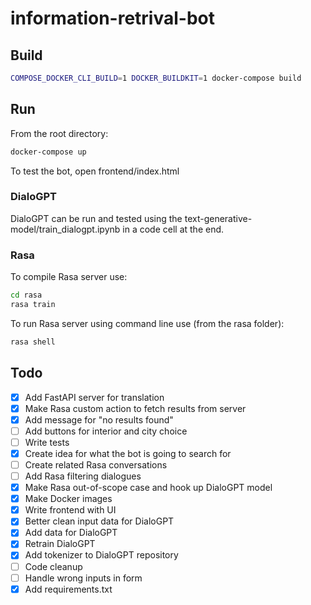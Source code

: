 # information-retrival-bot

## Build

```bash
COMPOSE_DOCKER_CLI_BUILD=1 DOCKER_BUILDKIT=1 docker-compose build
```

## Run

From the root directory:
```bash
docker-compose up
```

To test the bot, open frontend/index.html

### DialoGPT

DialoGPT can be run and tested using the text-generative-model/train_dialogpt.ipynb in a code cell at the end.

### Rasa

To compile Rasa server use:
```bash
cd rasa
rasa train
```

To run Rasa server using command line use (from the rasa folder):
```bash
rasa shell
```

## Todo
- [x] Add FastAPI server for translation
- [x] Make Rasa custom action to fetch results from server
- [x] Add message for "no results found"
- [ ] Add buttons for interior and city choice
- [ ] Write tests
- [x] Create idea for what the bot is going to search for
- [ ] Create related Rasa conversations
- [ ] Add Rasa filtering dialogues
- [x] Make Rasa out-of-scope case and hook up DialoGPT model
- [x] Make Docker images
- [x] Write frontend with UI
- [x] Better clean input data for DialoGPT
- [x] Add data for DialoGPT
- [x] Retrain DialoGPT
- [x] Add tokenizer to DialoGPT repository
- [ ] Code cleanup
- [ ] Handle wrong inputs in form
- [x] Add requirements.txt